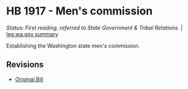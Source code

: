 # HB 1917 - Men's commission
*Status: First reading, referred to State Government & Tribal Relations.* | [leg.wa.gov summary](https://app.leg.wa.gov/billsummary?BillNumber=1917&Year=2021)

Establishing the Washington state men's commission.

## Revisions
* [Original Bill](1/)